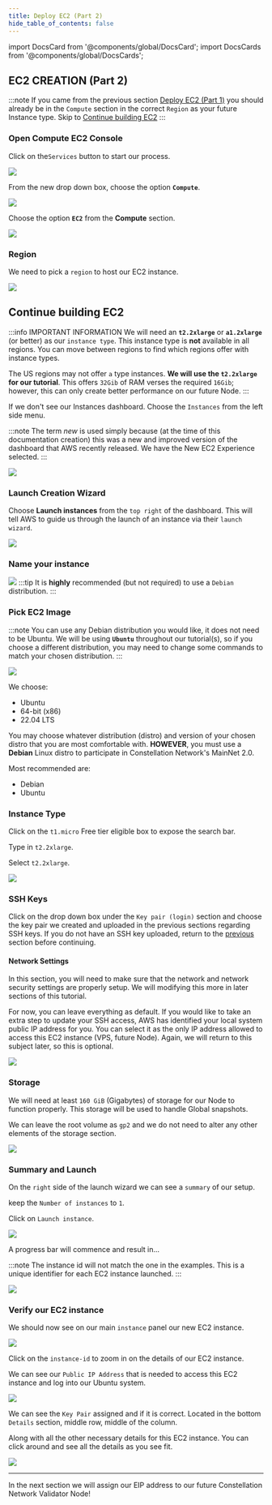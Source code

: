 ```yaml
---
title: Deploy EC2 (Part 2)
hide_table_of_contents: false
---
```


import DocsCard from '@components/global/DocsCard';
import DocsCards from '@components/global/DocsCards';

<head>
  <title>Amazon Web Services (AWS)</title>
  <meta
    name="description"
    content="Begin the process of building an EC2 instance to turn into a Constellation Node."
  />
  <style>{`
    :root {
      --doc-item-container-width: 60rem;
    }
  `}
  </style>
</head>

## EC2 CREATION (Part 2)

:::note
If you came from the previous section [Deploy EC2 (Part 1)](./createEC2.md) you should already be in the `Compute` section in the correct `Region` as your future Instance type.  Skip to [Continue building EC2](#continue-building-ec2)
:::

### Open Compute EC2 Console 

Click on the`Services` button to start our process.

![](/img/validator_nodes/node-aws-ec2-services1.png)

From the new drop down box, choose the option **`Compute`**.

![](/img/validator_nodes/node-aws-ec2-services2.png)

Choose the option **`EC2`** from the **Compute** section.

![](/img/validator_nodes/node-aws-ec2-services3.png)

### Region

We need to pick a `region` to host our EC2 instance.

![](/img/validator_nodes/node-aws-ec2-3.png)

## Continue building EC2

:::info IMPORTANT INFORMATION
We will need an **`t2.2xlarge`** or **`a1.2xlarge`** (or better) as our `instance type`. This instance type is **not** available in all regions.  You can move between regions to find which regions offer with instance types.

The US regions may not offer `a` type instances.  **We will use the `t2.2xlarge` for our tutorial**.  This offers `32Gib` of RAM verses the required `16Gib`; however, this can only create better performance on our future Node.
:::

If we don't see our Instances dashboard. Choose the `Instances` from the left side menu.

:::note
The term *new* is used simply because (at the time of this documentation creation) this was a new and improved version of the dashboard that AWS recently released. We have the New EC2 Experience selected.
:::

![](/img/validator_nodes/node-aws-ec2-4.png)

### Launch Creation Wizard

Choose **Launch instances** from the `top right` of the dashboard. This will tell AWS to guide us through the launch of an instance via their `launch wizard`.

![](/img/validator_nodes/node-aws-ec2-5.png)

### Name your instance

![](/img/validator_nodes/node-aws-ec2-name-tag.png)
:::tip
It is **highly** recommended (but not required) to use a `Debian` distribution.
:::

### Pick EC2 Image 

:::note
You can use any Debian distribution you would like, it does not need to be Ubuntu. We will be using **`Ubuntu`** throughout our tutorial(s), so if you choose a different distribution, you may need to change some commands to match your chosen distribution.
:::

![](/img/validator_nodes/node-aws-ec2-distro.png)

We choose:
  - Ubuntu
  - 64-bit (x86)
  - 22.04 LTS

You may choose whatever distribution (distro) and version of your chosen distro that you are most comfortable with.  **HOWEVER**, you must use a **Debian** Linux distro to participate in Constellation Network's MainNet 2.0.

Most recommended are:
  - Debian  
  - Ubuntu

### Instance Type

Click on the `t1.micro` Free tier eligible box to expose the search bar.

Type in `t2.2xlarge`.

Select `t2.2xlarge`.

![](/img/validator_nodes/node-aws-ec2-instance.png)

### SSH Keys

Click on the drop down box under the `Key pair (login)` section and choose the key pair we created and uploaded in the previous sections regarding SSH keys.  If you do not have an SSH key uploaded, return to the [previous](./applySSHec2.md) section before continuing.


#### Network Settings

In this section, you will need to make sure that the network and network security settings are properly setup.  We will modifying this more in later sections of this tutorial.

For now, you can leave everything as default.  If you would like to take an extra step to update your SSH access, AWS has identified your local system public IP address for you.  You can select it as the only IP address allowed to access this EC2 instance (VPS, future Node).  Again, we will return to this subject later, so this is optional.

![](/img/validator_nodes/node-aws-network.png)

### Storage

We will need at least `160 GiB` (Gigabytes) of storage for our Node to function properly.  This storage will be used to handle Global snapshots.

We can leave the root volume as `gp2` and we do not need to alter any other elements of the storage section.

![](/img/validator_nodes/node-aws-ec2-storage.png)


### Summary and Launch

On the `right` side of the launch wizard we can see a `summary` of our setup.

keep the `Number of instances` to `1`.

Click on `Launch instance`.

![](/img/validator_nodes/node-aws-ec2-launch.png)

A progress bar will commence and result in...

:::note
The instance id will not match the one in the examples.  This is a unique identifier for each EC2 instance launched.
:::

![](/img/validator_nodes/node-aws-ec2-launch2.png)

### Verify our EC2 instance

We should now see on our main `instance` panel our new EC2 instance.

![](/img/validator_nodes/node-aws-ec2-launch3.png)

Click on the `instance-id` to zoom in on the details of our EC2 instance.

We can see our `Public IP Address` that is needed to access this EC2 instance and log into our Ubuntu system.

![](/img/validator_nodes/node-aws-ec2-public-ip.png)

We can see the `Key Pair` assigned and if it is correct. Located in the bottom `Details` section, middle row, middle of the column.

Along with all the other necessary details for this EC2 instance.  You can click around and see all the details as you see fit.

![](/img/validator_nodes/node-aws-ec2-keypair-assigned.png)

---

In the next section we will assign our EIP address to our future Constellation Network Validator Node!